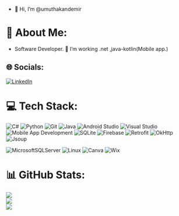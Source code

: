 - 👋 Hi, I’m @umuthakandemir

# 💫 About Me:
- Software Developer.
🌱 I’m working .net ,java-kotlin(Mobile app.)


## 🌐 Socials:
[![LinkedIn](https://img.shields.io/badge/LinkedIn-%230077B5.svg?logo=linkedin&logoColor=white)](https://www.linkedin.com/in/umut-hakan-demir-b7812022b/) 

# 💻 Tech Stack:
![C#](https://img.shields.io/badge/c%23-%23239120.svg?style=for-the-badge&logo=c-sharp&logoColor=white) 
![Python](https://img.shields.io/badge/python-%233776AB.svg?style=for-the-badge&logo=python&logoColor=white)
![Git](https://img.shields.io/badge/Git-%23F05032.svg?style=for-the-badge&logo=git&logoColor=white)
![Java](https://img.shields.io/badge/Java-%23ED8B00.svg?style=for-the-badge&logo=java&logoColor=white)
![Android Studio](https://img.shields.io/badge/Android_Studio-%233DDC84.svg?style=for-the-badge&logo=android-studio&logoColor=white)
![Visual Studio](https://img.shields.io/badge/Visual_Studio-%235C2D91.svg?style=for-the-badge&logo=visual-studio&logoColor=white)
![Mobile App Development](https://img.shields.io/badge/Mobile_App_Development-%2300ADD8.svg?style=for-the-badge)
![SQLite](https://img.shields.io/badge/SQLite-%2307405e.svg?style=for-the-badge&logo=sqlite&logoColor=white)
![Firebase](https://img.shields.io/badge/Firebase-%23FFCA28.svg?style=for-the-badge&logo=firebase&logoColor=black)
![Retrofit](https://img.shields.io/badge/Retrofit-2.9.0-brightgreen)
![OkHttp](http://img.shields.io/badge/OkHttp-4.9.0-brightgreen)
![Jsoup](http://img.shields.io/badge/Jsoup-1.15.3-brightgreen)


![MicrosoftSQLServer](https://img.shields.io/badge/Microsoft%20SQL%20Sever-CC2927?style=for-the-badge&logo=microsoft%20sql%20server&logoColor=white) 
![Linux](https://img.shields.io/badge/Linux-FCC624?style=for-the-badge&logo=linux&logoColor=black)
![Canva](https://img.shields.io/badge/canva-%2300C4CC.svg?style=for-the-badge&logo=canva&logoColor=white) 
![Wix](https://img.shields.io/badge/wix-%2338B2AC.svg?style=for-the-badge&logo=wix&logoColor=white)

# 📊 GitHub Stats:
![](https://github-readme-stats.vercel.app/api?username=umuthakandemir&theme=tokyonight&hide_border=false&include_all_commits=true&count_private=false)<br/>
![](https://github-readme-streak-stats.herokuapp.com/?user=umuthakandemir&theme=tokyonight&hide_border=false)<br/>
![](https://github-readme-stats.vercel.app/api/top-langs/?username=umuthakandemir&theme=tokyonight&hide_border=false&include_all_commits=true&count_private=false&layout=compact)
